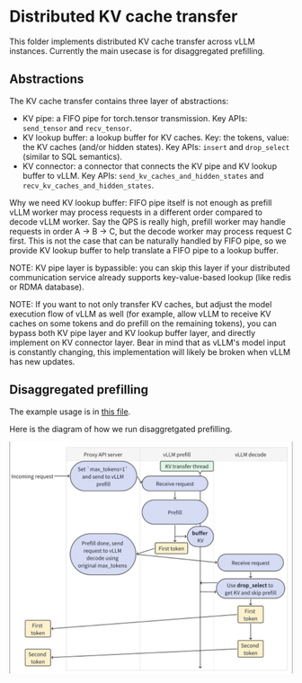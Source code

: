 
# Distributed KV cache transfer

This folder implements distributed KV cache transfer across vLLM instances.
Currently the main usecase is for disaggregated prefilling.

## Abstractions

The KV cache transfer contains three layer of abstractions:

- KV pipe: a FIFO pipe for torch.tensor transmission. Key APIs: `send_tensor` and `recv_tensor`.
- KV lookup buffer: a lookup buffer for KV caches. Key: the tokens, value: the KV caches (and/or hidden states). Key APIs: `insert` and `drop_select` (similar to SQL semantics).
- KV connector: a connector that connects the KV pipe and KV lookup buffer to vLLM. Key APIs: `send_kv_caches_and_hidden_states` and `recv_kv_caches_and_hidden_states`.

Why we need KV lookup buffer: FIFO pipe itself is not enough as prefill vLLM worker may process requests in a different order compared to decode vLLM worker. Say the QPS is really high, prefill worker may handle requests in order A -> B -> C, but the decode worker may process request C first. This is not the case that can be naturally handled by FIFO pipe, so we provide KV lookup buffer to help translate a FIFO pipe to a lookup buffer.

NOTE: KV pipe layer is bypassible: you can skip this layer if your distributed
communication service already supports key-value-based lookup (like redis or
RDMA database).

NOTE: If you want to not only transfer KV caches, but adjust the model execution flow of vLLM as well (for example, allow vLLM to receive KV caches on some tokens and do prefill on the remaining tokens), you can bypass both KV pipe layer and KV lookup buffer layer, and directly implement on KV connector layer. Bear in mind that as vLLM's model input is constantly changing, this implementation will likely be broken when vLLM has new updates.

## Disaggregated prefilling

The example usage is in [this file](../../../examples/online_serving/disaggregated_prefill.sh).

Here is the diagram of how we run disaggretgated prefilling.

![Disaggregated prefill workflow](./disagg_prefill_workflow.jpg)
